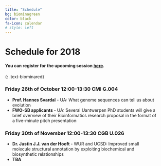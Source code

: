 ```yaml
---
title: "Schedule"
bg: biominagreen
color: black
fa-icon: calendar
# style: left
---
```


# Schedule for 2018

#### You can register for the upcoming session [here](https://goo.gl/forms/9gnNUiLWfZA59ATE2).
{: .text-biominared}

### Friday 26th of October 12:00-13:30 CMI G.004

* **Prof. Hannes Svardal** - UA: What genome sequences can tell us about evolution
* **FWO-SB applicants** - UA: Several Uantwerpen PhD students will give a brief overview of their Bioinformatics research proposal in the format of a five-minute pitch presentation

### Friday 30th of November 12:00-13:30 CGB U.026

* **Dr. Justin J.J. van der Hooft** - WUR and UCSD: Improved small molecule structural annotation by exploiting biochemical and biosynthetic relationships
* **TBA** 